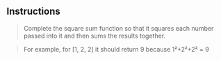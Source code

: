 ## Instructions 
> Complete the square sum function so that it squares each number passed into it and then sums the results together.

> For example, for [1, 2, 2] it should return 9 because 1²+2²+2² = 9
